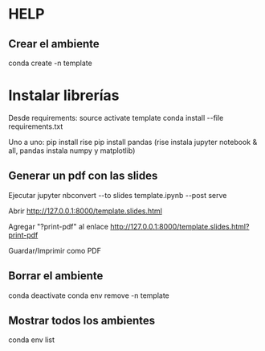 # HELP

## Crear el ambiente
conda create -n template

# Instalar librerías
Desde requirements:
source activate template
conda install --file requirements.txt

Uno a uno:
pip install rise
pip install pandas
(rise instala jupyter notebook & all, pandas instala numpy y matplotlib)

## Generar un pdf con las slides
Ejecutar
jupyter nbconvert --to slides template.ipynb --post serve

Abrir
http://127.0.0.1:8000/template.slides.html

Agregar "?print-pdf" al enlace
http://127.0.0.1:8000/template.slides.html?print-pdf

Guardar/Imprimir como PDF

## Borrar el ambiente
conda deactivate
conda env remove -n template

## Mostrar todos los ambientes
conda env list